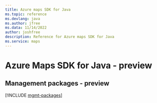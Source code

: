 ```yaml
---
title: Azure maps SDK for Java
ms.topic: reference
ms.devlang: java
ms.author: jfree
ms.data: 11/14/2022
author: joshfree
description: Reference for Azure maps SDK for Java
ms.service: maps
---
```

# Azure Maps SDK for Java - preview

## Management packages - preview
[!INCLUDE [mgmt-packages](maps-mgmt-index.md)]